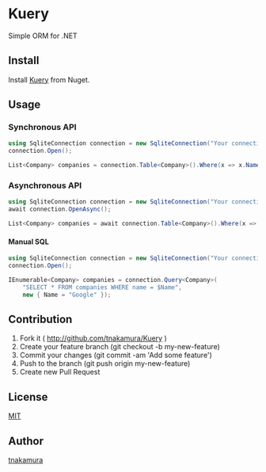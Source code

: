 # Kuery

Simple ORM for .NET

## Install

Install [Kuery](https://www.nuget.org/packages/Kuery) from Nuget.

## Usage

### Synchronous API

```cs
using SqliteConnection connection = new SqliteConnection("Your connection string");
connection.Open();

List<Company> companies = connection.Table<Company>().Where(x => x.Name == "Google").ToList();
```

### Asynchronous API

```cs
using SqliteConnection connection = new SqliteConnection("Your connection string");
await connection.OpenAsync();

List<Company> companies = await connection.Table<Company>().Where(x => x.Name == "Google").ToListAsync();
```

#### Manual SQL

```cs
using SqliteConnection connection = new SqliteConnection("Your connection string");
connection.Open();

IEnumerable<Company> companies = connection.Query<Company>(
    "SELECT * FROM companies WHERE name = $Name",
    new { Name = "Google" });
```

## Contribution

1. Fork it ( http://github.com/tnakamura/Kuery )
2. Create your feature branch (git checkout -b my-new-feature)
3. Commit your changes (git commit -am 'Add some feature')
4. Push to the branch (git push origin my-new-feature)
5. Create new Pull Request

## License

[MIT](https://github.com/tnakamura/Kuery/blob/master/LICENSE.md)

## Author

[tnakamura](https://github.com/tnakamura)

